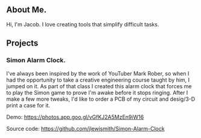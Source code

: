 ## About Me.

Hi, I'm Jacob. I love creating tools that simplify difficult tasks. 

## Projects

### Simon Alarm Clock.

I've always been inspired by the work of YouTuber Mark Rober, so when I had the opportunity to take a creative engineering course taught by him, I jumped on it. As part of that class I created this alarm clock that forces me to play the Simon game to prove I'm awake before it stops ringing. After I make a few more tweaks, I'd like to order a PCB of my circuit and desig/3-D print a case for it.

Demo:
https://photos.app.goo.gl/vGfKJ2A5MzEn9iW16

Source code:
https://github.com/jlewismith/Simon-Alarm-Clock


<!--
**jlewismith/jlewismith** is a ✨ _special_ ✨ repository because its `README.md` (this file) appears on your GitHub profile.

Here are some ideas to get you started:

- 🔭 I’m currently working on ...
- 🌱 I’m currently learning ...
- 👯 I’m looking to collaborate on ...
- 🤔 I’m looking for help with ...
- 💬 Ask me about ...
- 📫 How to reach me: ...
- 😄 Pronouns: ...
- ⚡ Fun fact: ...
-->
